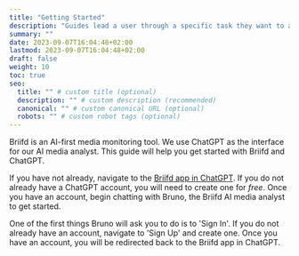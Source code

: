```yaml
---
title: "Getting Started"
description: "Guides lead a user through a specific task they want to accomplish, often with a sequence of steps."
summary: ""
date: 2023-09-07T16:04:48+02:00
lastmod: 2023-09-07T16:04:48+02:00
draft: false
weight: 10
toc: true
seo:
  title: "" # custom title (optional)
  description: "" # custom description (recommended)
  canonical: "" # custom canonical URL (optional)
  robots: "" # custom robot tags (optional)
---
```


Briifd is an AI-first media monitoring tool. We use ChatGPT as the interface for our AI media analyst. This guide will help you get started with Briifd and ChatGPT.

If you have not already, navigate to the [Briifd app in ChatGPT](https://chatgpt.com/g/g-3MfwSAsyt-media-monitoring-reporting-assistant-briifd). If you do not already have a ChatGPT account, you will need to create one for _free_. Once you have an account, begin chatting with Bruno, the Briifd AI media analyst to get started.

One of the first things Bruno will ask you to do is to 'Sign In'. If you do not already have an account, navigate to 'Sign Up' and create one. Once you have an account, you will be redirected back to the Briifd app in ChatGPT.
